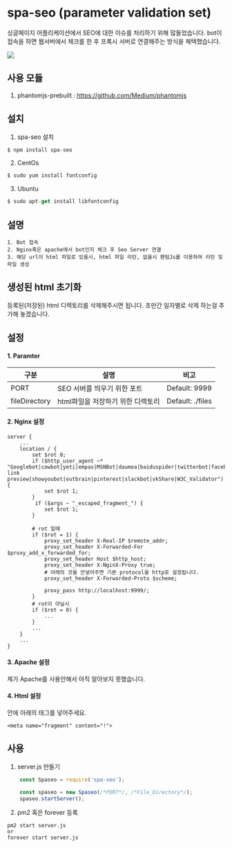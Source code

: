 # spa-seo (parameter validation set)
 싱글페이지 어플리케이션에서 SEO에 대한 이슈를 처리하기 위해 많들었습니다. bot이 접속을 하면 웹서버에서 체크를 한 후 프록시 서버로 연결해주는 방식을 체택했습니다.

![](https://github.com/mayajuni/spa-seo/blob/master/img.PNG?raw=true)

## 사용 모듈
1. phantomjs-prebuilt : https://github.com/Medium/phantomjs

## 설치
1. spa-seo 설치
```javascript
$ npm install spa-seo
```
2. CentOs
```javascript
$ sudo yum install fontconfig
```
3. Ubuntu
```javascript
$ sudo apt-get install libfontconfig
```

## 설명
	1. Bot 접속
	2. Nginx혹은 apache에서 bot인지 체크 후 Seo Server 연결
	3. 해당 url이 html 파일로 있을시, html 파일 리턴, 없을시 팬텀Js를 이용하여 리턴 및 파일 생성

## 생성된 html 초기화
등록된(저장된) html 디렉토리를 삭제해주시면 됩니다. 초만간 일자별로 삭제 하는걸 추가해 놓겠습니다.

## 설정
#### 1. Paramter
| 구분  | 설명 | 비고|
|-------|---|-----------|
| PORT  | SEO 서버를 띄우기 위한 포트 | Default: 9999     |
| fileDirectory | html파일을 저장하기 위한 디렉토리  | Default: ./files      |

#### 2. Nginx 설정
```
server {
	...
    location / {
    	set $rot 0;
    	if ($http_user_agent ~* "Googlebot|cowbot|yeti|empas|MSNBot|daumoa|baiduspider|twitterbot|facebookexternalhit|rogerbot|linkedinbot|embedly|quora link preview|showyoubot|outbrain|pinterest|slackbot|vkShare|W3C_Validator") {
            set $rot 1;
        }
         if ($args ~ "_escaped_fragment_") {
            set $rot 1;
        }

		# rot 일때
        if ($rot = 1) {
        	proxy_set_header X-Real-IP $remote_addr;
            proxy_set_header X-Forwarded-For $proxy_add_x_forwarded_for;
            proxy_set_header Host $http_host;
            proxy_set_header X-NginX-Proxy true;
            # 아래의 것을 안넣어주면 기본 protocol을 http로 설정됩니다.
            proxy_set_header X-Forwarded-Proto $scheme;

            proxy_pass http://localhost:9999/;
        }
        # rot이 아닐시
        if ($rot = 0) {
        	...
        }
        ...
    }
    ...
}
```
#### 3. Apache 설정
 제가 Apache를 사용안해서 아직 알아보지 못했습니다.

#### 4. Html 설정
<hear>안에 아래의 태그를 넣어주세요.
```
<meta name="fragment" content="!">
```

## 사용
1. server.js 만들기
```javascript
	const Spaseo = require('spa-seo');

    const spaseo = new Spaseo(/*PORT*/, /*File_Directory*/);
    spaseo.startServer();
```
2. pm2 혹은 forever 등록
```
pm2 start server.js
or
forever start server.js
```
